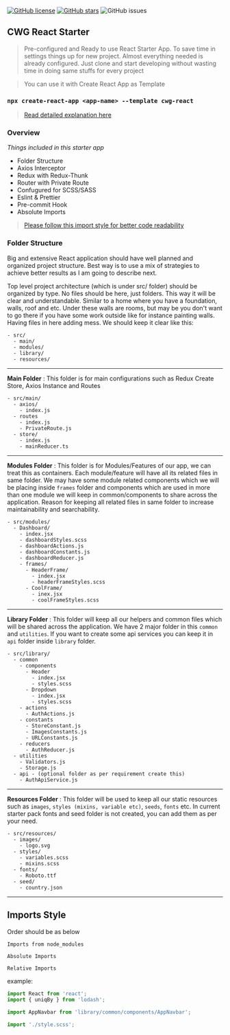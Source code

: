[![GitHub license](https://img.shields.io/github/license/gkhan205/cwg-react-starter?color=rgb%2868%2C%20204%2C%2017%29)](https://github.com/gkhan205/cwg-react-starter/blob/master/LICENSE)
[![GitHub stars](https://img.shields.io/github/stars/gkhan205/cwg-react-starter?color=rgb%252868%252C%2520204%252C%252017%2529)](https://github.com/gkhan205/cwg-react-starter/stargazers)
![GitHub issues](https://img.shields.io/github/issues-raw/gkhan205/cwg-react-starter?color=rgb%2868%2C%20204%2C%2017%29)

## CWG React Starter

> Pre-configured and Ready to use React Starter App. To save time in settings things up for new project. Almost everything needed is already configured. Just clone and start developing without wasting time in doing same stuffs for every project

> You can use it with Create React App as Template 
### `npx create-react-app <app-name> --template cwg-react`

> [Read detailed explanation here](https://codewithghazi.com/best-scalable-react-app-structure-2020/)

### Overview

_Things included in this starter app_

- Folder Structure
- Axios Interceptor
- Redux with Redux-Thunk
- Router with Private Route
- Confugured for SCSS/SASS
- Eslint & Prettier
- Pre-commit Hook
- Absolute Imports

> [Please follow this import style for better code readability](#Imports-style)

### Folder Structure

Big and extensive React application should have well planned and organized project structure. Best way is to use a mix of strategies to achieve better results as I am going to describe next.

Top level project architecture (which is under src/ folder) should be organized by type. No files should be here, just folders. This way it will be clear and understandable. Similar to a home where you have a foundation, walls, roof and etc. Under these walls are rooms, but may be you don't want to go there if you have some work outside like for instance painting walls. Having files in here adding mess. We should keep it clear like this:

```
- src/
  - main/
  - modules/
  - library/
  - resources/
```

---

**Main Folder** : This folder is for main configurations such as Redux Create Store, Axios Instance and Routes

```
- src/main/
  - axios/
    - index.js
  - routes
    - index.js
    - PrivateRoute.js
  - store/
    - index.js
    - mainReducer.ts
```

---

**Modules Folder** : This folder is for Modules/Features of our app, we can treat this as containers. Each module/feature will have all its related files in same folder. We may have some module related components which we will be placing inside `frames` folder and components which are used in more than one module we will keep in common/components to share across the application. Reason for keeping all related files in same folder to increase maintainability and searchability.

```
- src/modules/
  - Dashboard/
    - index.jsx
    - dashboardStyles.scss
    - dashboardActions.js
    - dashboardConstants.js
    - dashboardReducer.js
    - frames/
      - HeaderFrame/
        - index.jsx
        - headerFrameStyles.scss
      - CoolFrame/
        - inex.jsx
        - coolFrameStyles.scss
```

---

**Library Folder** : This folder will keep all our helpers and common files which will be shared across the application. We have 2 major folder in this `common` and `utilities`. If you want to create some api services you can keep it in `api` folder inside `library` folder.

```
- src/library/
  - common
    - components
      - Header
        - index.jsx
        - styles.scss
      - Dropdown
        - index.jsx
        - styles.scss
    - actions
      - AuthActions.js
    - constants
      - StoreConstant.js
      - ImagesConstants.js
      - URLConstants.js
    - reducers
      - AuthReducer.js
  - utilities
    - Validators.js
    - Storage.js
  - api - (optional folder as per requirement create this)
    - AuthApiService.js
```

---

**Resources Folder** : This folder will be used to keep all our static resources such as `images`, `styles (mixins, variable etc)`, `seeds`, `fonts` etc. In current starter pack fonts and seed folder is not created, you can add them as per your need.

```
- src/resources/
  - images/
    - logo.svg
  - styles/
    - variables.scss
    - mixins.scss
  - fonts/
    - Roboto.ttf
  - seed/
    - country.json
```

---

## Imports Style

Order should be as below

```
Imports from node_modules

Absolute Imports

Relative Imports
```

example:

```jsx
import React from 'react';
import { uniqBy } from 'lodash';

import AppNavbar from 'library/common/components/AppNavbar';

import './style.scss';
```
